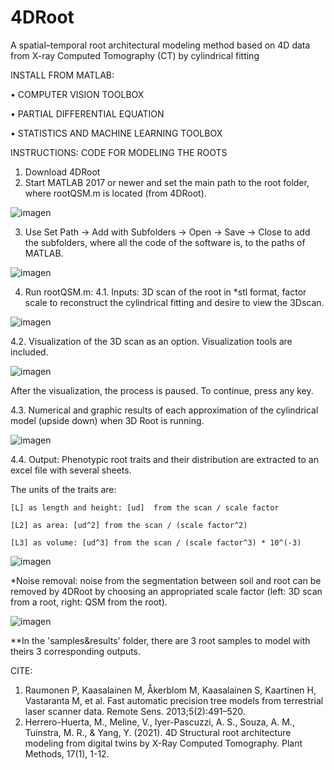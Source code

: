 ﻿# 4DRoot
A spatial–temporal root architectural modeling method based on 4D data from X-ray Computed Tomography (CT) by cylindrical fitting

INSTALL FROM MATLAB:

•	COMPUTER VISION TOOLBOX 

•	PARTIAL DIFFERENTIAL EQUATION 

•	STATISTICS AND MACHINE LEARNING TOOLBOX 

INSTRUCTIONS: CODE FOR MODELING THE ROOTS
1.	Download 4DRoot
2.	Start MATLAB 2017 or newer and set the main path to the root folder, where rootQSM.m is located (from 4DRoot).

![imagen](https://user-images.githubusercontent.com/64793162/159256447-29a56d1f-1266-492a-b160-521195dfe1d9.png)

3.	Use Set Path -> Add with Subfolders -> Open -> Save -> Close to add the subfolders, where all  the code of the software is, to the paths of MATLAB.

![imagen](https://user-images.githubusercontent.com/64793162/159256521-b83f13ae-4a56-44e0-9c9a-e9d78f8c8488.png)

4.	Run rootQSM.m: 
4.1. Inputs: 3D scan of the root in *stl format, factor scale to reconstruct the cylindrical fitting and desire to view the 3Dscan.

![imagen](https://user-images.githubusercontent.com/64793162/159256583-b1fdd97d-aa11-4a53-9c86-95bf852c6730.png)

4.2. Visualization of the 3D scan as an option. Visualization tools are included.

![imagen](https://user-images.githubusercontent.com/64793162/159256678-6c428e3d-adb4-436a-9596-2550955d7cc8.png)

After the visualization, the process is paused. To continue, press any key.

4.3. Numerical and graphic results of each approximation of the cylindrical model (upside down) when 3D Root is running.

![imagen](https://user-images.githubusercontent.com/64793162/159256733-d882b6c0-b825-41f5-bdf5-33c8b61d61ae.png)

4.4. Output: Phenotypic root traits and their distribution are extracted to an excel file with several sheets. 

The units of the traits are:

	[L] as length and height: [ud]  from the scan / scale factor
  
	[L2] as area: [ud^2] from the scan / (scale factor^2)
  
	[L3] as volume: [ud^3] from the scan / (scale factor^3) * 10^(-3)
  


![imagen](https://user-images.githubusercontent.com/64793162/159256801-c8b5eb02-a7fd-448a-b350-24ba7542c15f.png)

*Noise removal: noise from the segmentation between soil and root can be removed by 4DRoot by choosing an appropriated scale factor (left: 3D scan from a root, right: QSM from the root).

![imagen](https://user-images.githubusercontent.com/64793162/159258390-d1000307-bca7-498c-92ed-d724b7880a65.png)

**In the 'samples&results' folder, there are 3 root samples to model with theirs 3 corresponding outputs.

CITE:
1.	Raumonen P, Kaasalainen M, Åkerblom M, Kaasalainen S, Kaartinen H, Vastaranta M, et al. Fast automatic precision tree models from terrestrial laser scanner data. Remote Sens. 2013;5(2):491–520.
2.	Herrero-Huerta, M., Meline, V., Iyer-Pascuzzi, A. S., Souza, A. M., Tuinstra, M. R., & Yang, Y. (2021). 4D Structural root architecture modeling from digital twins by X-Ray Computed Tomography. Plant Methods, 17(1), 1-12.
